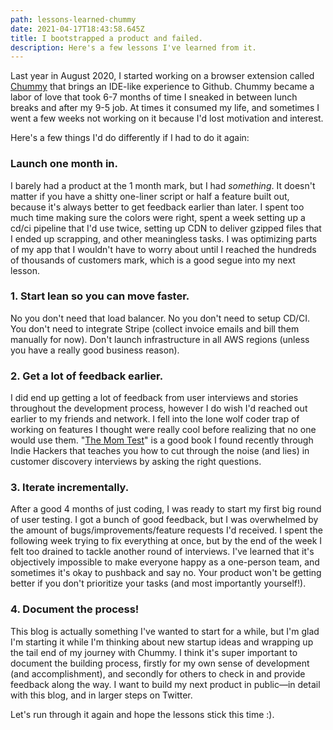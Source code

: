 ```yaml
---
path: lessons-learned-chummy
date: 2021-04-17T18:43:58.645Z
title: I bootstrapped a product and failed.
description: Here's a few lessons I've learned from it.
---
```

Last year in August 2020, I started working on a browser extension called [Chummy](https://chummy.atomiccode.io) that brings an IDE-like experience to Github. Chummy became a labor of love that took 6-7 months of time I sneaked in between lunch breaks and after my 9-5 job. At times it consumed my life, and sometimes I went a few weeks not working on it because I'd lost motivation and interest.

Here's a few things I'd do differently if I had to do it again:

### Launch one month in. 

I barely had a product at the 1 month mark, but I had _something_. It doesn't matter if you have a shitty one-liner script or half a feature built out, because it's always better to get feedback earlier than later. I spent too much time making sure the colors were right, spent a week setting up a cd/ci pipeline that I'd use twice, setting up CDN to deliver gzipped files that I ended up scrapping, and other meaningless tasks. I was optimizing parts of my app that I wouldn't have to worry about until I reached the hundreds of thousands of customers mark, which is a good segue into my next lesson.

### 1. Start lean so you can move faster. 

No you don't need that load balancer. No you don't need to setup CD/CI. You don't need to integrate Stripe (collect invoice emails and bill them manually for now). Don't launch infrastructure in all AWS regions (unless you have a really good business reason).

### 2. Get a lot of feedback earlier.

I did end up getting a lot of feedback from user interviews and stories throughout the development process, however I do wish I'd reached out earlier to my friends and network. I fell into the lone wolf coder trap of working on features I thought were really cool before realizing that no one would use them. "[The Mom Test](https://www.amazon.com/dp/B01H4G2J1U/ref=dp-kindle-redirect?_encoding=UTF8&btkr=1)" is a good book I found recently through Indie Hackers that teaches you how to cut through the noise (and lies) in customer discovery interviews by asking the right questions.

### 3. Iterate incrementally.

After a good 4 months of just coding, I was ready to start my first big round of user testing. I got a bunch of good feedback, but I was overwhelmed by the amount of bugs/improvements/feature requests I'd received. I spent the following week trying to fix everything at once, but by the end of the week I felt too drained to tackle another round of interviews. I've learned that it's objectively impossible to make everyone happy as a one-person team, and sometimes it's okay to pushback and say no. Your product won't be getting better if you don't prioritize your tasks (and most importantly yourself!).

### 4. Document the process!

This blog is actually something I've wanted to start for a while, but I'm glad I'm starting it while I'm thinking about new startup ideas and wrapping up the tail end of my journey with Chummy. I think it's super important to document the building process, firstly for my own sense of development (and accomplishment), and secondly for others to check in and provide feedback along the way. I want to build my next product in public—in detail with this blog, and in larger steps on Twitter.

Let's run through it again and hope the lessons stick this time :). 